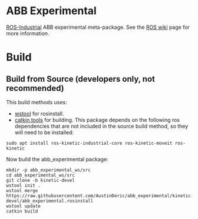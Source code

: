 # ABB Experimental

[ROS-Industrial][] ABB experimental meta-package.  See the [ROS wiki][] page for more information.

# Build
## Build from Source (developers only, not recommended)
This build methods uses:
 - [wstool][] for rosinstall.
 - [catkin tools][] for building.
This package depends on the following ros dependencies that are not included in the source build method, so they will need to be installed:
```
sudo apt install ros-kinetic-industrial-core ros-kinetic-moveit ros-kinetic
```
Now build the abb_experimental package:
```
mkdir -p abb_experimental_ws/src
cd abb_experimental_ws/src
git clone -b kinetic-devel
wstool init .
wstool merge https://raw.githubusercontent.com/AustinDeric/abb_experimental/kinetic-devel/abb_experimental.rosinstall
wstool update
catkin build
```

[ROS-Industrial]: http://www.ros.org/wiki/Industrial
[ROS wiki]: http://ros.org/wiki/abb_experimental
[wstool]: http://wiki.ros.org/wstool
[catkin tools]: https://catkin-tools.readthedocs.io/en/latest/
